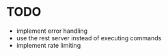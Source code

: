 # TODO

* implement error handling
* use the rest server instead of executing commands
* implement rate limiting
